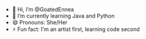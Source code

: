- 👋 Hi, I’m @GoatedEnnea
- 🌱 I’m currently learning Java and Python
- 😄 Pronouns: She/Her
- ⚡ Fun fact: I'm an artist first, learning code second

<!---
GoatedEnnea/GoatedEnnea is a ✨ special ✨ repository because its `README.md` (this file) appears on your GitHub profile.
You can click the Preview link to take a look at your changes.
--->
